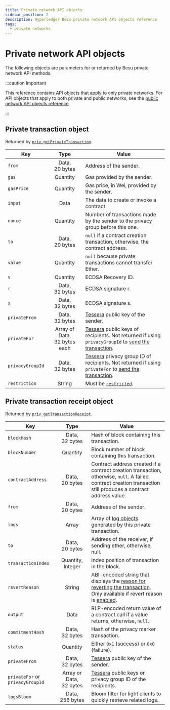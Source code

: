 ```yaml
---
title: Private network API objects
sidebar_position: 2
description: Hyperledger Besu private network API objects reference
tags:
  - private networks
---
```


# Private network API objects

The following objects are parameters for or returned by Besu private network API methods.

:::caution Important

This reference contains API objects that apply to only private networks. For API objects that apply to both private and public networks, see the [public network API objects reference](../../../public-networks/reference/api/objects.md).

:::

## Private transaction object

Returned by [`priv_getPrivateTransaction`](index.md#priv_getprivatetransaction).

| Key | Type | Value |
| --- | :-: | --- |
| `from` | Data, 20&nbsp;bytes | Address of the sender. |
| `gas` | Quantity | Gas provided by the sender. |
| `gasPrice` | Quantity | Gas price, in Wei, provided by the sender. |
| `input` | Data | The data to create or invoke a contract. |
| `nonce` | Quantity | Number of transactions made by the sender to the privacy group before this one. |
| `to` | Data, 20&nbsp;bytes | `null` if a contract creation transaction, otherwise, the contract address. |
| `value` | Quantity | `null` because private transactions cannot transfer Ether. |
| `v` | Quantity | ECDSA Recovery ID. |
| `r` | Data, 32&nbsp;bytes | ECDSA signature r. |
| `s` | Data, 32&nbsp;bytes | ECDSA signature s. |
| `privateFrom` | Data, 32&nbsp;bytes | [Tessera](https://docs.tessera.consensys.net/) public key of the sender. |
| `privateFor` | Array of Data, 32&nbsp;bytes each | [Tessera](https://docs.tessera.consensys.net/) public keys of recipients. Not returned if using `privacyGroupId` to [send the transaction](../../../private-networks/concepts/privacy/privacy-groups.md#privacy-types). |
| `privacyGroupId` | Data, 32&nbsp;bytes | [Tessera](https://docs.tessera.consensys.net/) privacy group ID of recipients. Not returned if using `privateFor` to [send the transaction](../../../private-networks/concepts/privacy/privacy-groups.md#privacy-types). |
| `restriction` | String | Must be [`restricted`](../../../private-networks/concepts/privacy/private-transactions/index.md). |

## Private transaction receipt object

Returned by [`priv_getTransactionReceipt`](index.md#priv_gettransactionreceipt).

| Key | Type | Value |
| --- | :-: | --- |
| `blockHash` | Data, 32&nbsp;bytes | Hash of block containing this transaction. |
| `blockNumber` | Quantity | Block number of block containing this transaction. |
| `contractAddress` | Data, 20&nbsp;bytes | Contract address created if a contract creation transaction, otherwise, `null`. A failed contract creation transaction still produces a contract address value. |
| `from` | Data, 20&nbsp;bytes | Address of the sender. |
| `logs` | Array | Array of [log objects](../../../public-networks/reference/api/objects.md#log-object) generated by this private transaction. |
| `to` | Data, 20&nbsp;bytes | Address of the receiver, if sending ether, otherwise, null. |
| `transactionIndex` | Quantity, Integer | Index position of transaction in the block. |
| `revertReason` | String | ABI-encoded string that displays the [reason for reverting the transaction](../../../private-networks/how-to/send-transactions/revert-reason.md). Only available if revert reason is [enabled](../cli/options.md#revert-reason-enabled). |
| `output` | Data | RLP-encoded return value of a contract call if a value returns, otherwise, `null`. |
| `commitmentHash` | Data, 32&nbsp;bytes | Hash of the privacy marker transaction. |
| `status` | Quantity | Either `0x1` (success) or `0x0` (failure). |
| `privateFrom` | Data, 32&nbsp;bytes | [Tessera](https://docs.tessera.consensys.net/) public key of the sender. |
| `privateFor` or `privacyGroupId` | Array or Data, 32&nbsp;bytes | [Tessera](https://docs.tessera.consensys.net/) public keys or privacy group ID of the recipients. |
| `logsBloom` | Data, 256&nbsp;bytes | Bloom filter for light clients to quickly retrieve related logs. |
